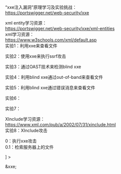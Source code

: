 “xxe注入漏洞”原理学习及实验挑战：  
https://portswigger.net/web-security/xxe  

xml entity学习资源：  
https://portswigger.net/web-security/xxe/xml-entities  
xml学习资源：  
https://www.w3schools.com/xml/default.asp  
实验1：利用xxe来查看文件  

实验2：使用xxe来执行ssrf攻击  

实验3：通过OAST技术来检测blind xxe  

实验4：利用blind xxe通过out-of-band来查看文件  

实验5：利用blind xxe通过错误消息来查看文件  

实验6：

实验7：

XInclude学习资源：  
https://www.xml.com/pub/a/2002/07/31/xinclude.html  
实验8：XInclude攻击  

0：执行xxe攻击  
0.1：检索服务器上的文件  
<!DOCTYPE foo [ <!ENTITY xxe SYSTEM "file:///etc/passwd"> ] >  
&xxe;  
